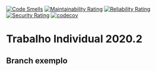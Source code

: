 [![Code Smells](https://sonarcloud.io/api/project_badges/measure?project=gdeusdara_Trabalho-Individual-2020-2&metric=code_smells)](https://sonarcloud.io/dashboard?id=gdeusdara_Trabalho-Individual-2020-2)
[![Maintainability Rating](https://sonarcloud.io/api/project_badges/measure?project=gdeusdara_Trabalho-Individual-2020-2&metric=sqale_rating)](https://sonarcloud.io/dashboard?id=gdeusdara_Trabalho-Individual-2020-2)
[![Reliability Rating](https://sonarcloud.io/api/project_badges/measure?project=gdeusdara_Trabalho-Individual-2020-2&metric=reliability_rating)](https://sonarcloud.io/dashboard?id=gdeusdara_Trabalho-Individual-2020-2)
[![Security Rating](https://sonarcloud.io/api/project_badges/measure?project=gdeusdara_Trabalho-Individual-2020-2&metric=security_rating)](https://sonarcloud.io/dashboard?id=gdeusdara_Trabalho-Individual-2020-2)
[![codecov](https://codecov.io/gh/gdeusdara/Trabalho-Individual-2020-2/branch/master/graph/badge.svg)](https://codecov.io/gh/guilherme-mendes/Trabalho-Individual-2020-2)
# Trabalho Individual 2020.2

## Branch exemplo
